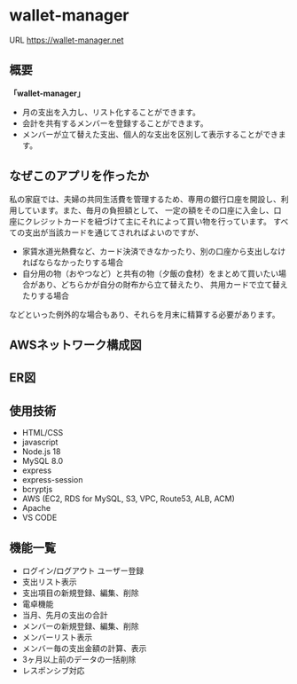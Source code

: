 # wallet-manager

URL https://wallet-manager.net

## 概要

**「wallet-manager」**

- 月の支出を入力し、リスト化することができます。
- 会計を共有するメンバーを登録することができます。
- メンバーが立て替えた支出、個人的な支出を区別して表示することができます。

## なぜこのアプリを作ったか
私の家庭では、夫婦の共同生活費を管理するため、専用の銀行口座を開設し、利用しています。また、毎月の負担額として、
一定の額をその口座に入金し、口座にクレジットカードを紐づけて主にそれによって買い物を行っています。
すべての支出が当該カードを通じてされればよいのですが、
- 家賃水道光熱費など、カード決済できなかったり、別の口座から支出しなければならなかったりする場合
- 自分用の物（おやつなど）と共有の物（夕飯の食材）をまとめて買いたい場合があり、どちらかが自分の財布から立て替えたり、
共用カードで立て替えたりする場合

などといった例外的な場合もあり、それらを月末に精算する必要があります。
## AWSネットワーク構成図
## ER図
## 使用技術
- HTML/CSS
- javascript
- Node.js 18
- MySQL 8.0
- express
- express-session
- bcryptjs
- AWS (EC2, RDS for MySQL, S3, VPC, Route53, ALB, ACM)
- Apache
- VS CODE

## 機能一覧
- ログイン/ログアウト ユーザー登録
- 支出リスト表示
- 支出項目の新規登録、編集、削除
- 電卓機能
- 当月、先月の支出の合計
- メンバーの新規登録、編集、削除
- メンバーリスト表示
- メンバー毎の支出金額の計算、表示
- 3ヶ月以上前のデータの一括削除
- レスポンシブ対応

